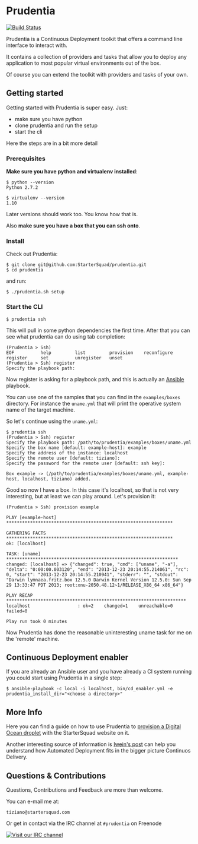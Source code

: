 Prudentia
=========
[![Build Status](https://travis-ci.org/StarterSquad/prudentia.png?branch=master)](https://travis-ci.org/StarterSquad/prudentia)

Prudentia is a Continuous Deployment toolkit that offers a command line interface to interact with.

It contains a collection of providers and tasks that allow you to deploy any application to most popular virtual
environments out of the box.

Of course you can extend the toolkit with providers and tasks of your own.

## Getting started

Getting started with Prudentia is super easy. Just:

- make sure you have python
- clone prudentia and run the setup
- start the cli

Here the steps are in a bit more detail

### Prerequisites

**Make sure you have python and virtualenv installed**:

    $ python --version
    Python 2.7.2

    $ virtualenv --version
    1.10

Later versions should work too. You know how that is.

Also **make sure you have a box that you can ssh onto**.

### Install

Check out Prudentia:

    $ git clone git@github.com:StarterSquad/prudentia.git
    $ cd prudentia

and run:

    $ ./prudentia.sh setup

### Start the CLI

    $ prudentia ssh

This will pull in some python dependencies the first time. After that you can see what prudentia can do using tab completion:

    (Prudentia > Ssh)
    EOF          help         list         provision    reconfigure  register     set          unregister   unset
    (Prudentia > Ssh) register
    Specify the playbook path:

Now register is asking for a playbook path, and this is actually an [Ansible][1] playbook.

You can use one of the samples that you can find in the `examples/boxes` directory.
For instance the `uname.yml` that will print the operative system name of the target machine.
        
So let's continue using the `uname.yml`:

    $ prudentia ssh
    (Prudentia > Ssh) register
    Specify the playbook path: /path/to/prudentia/examples/boxes/uname.yml
    Specify the box name [default: example-host]: example
    Specify the address of the instance: localhost
    Specify the remote user [default: tiziano]:
    Specify the password for the remote user [default: ssh key]:

    Box example -> (/path/to/prudentia/examples/boxes/uname.yml, example-host, localhost, tiziano) added.

Good so now I have a box. In this case it's localhost, so that is not very interesting, but at least we can play around. Let's provision it:

    (Prudentia > Ssh) provision example

    PLAY [example-host] ***************************************************************
    
    GATHERING FACTS ***************************************************************
    ok: [localhost]
    
    TASK: [uname] *****************************************************************
    changed: [localhost] => {"changed": true, "cmd": ["uname", "-a"], "delta": "0:00:00.003120", "end": "2013-12-23 20:14:55.214061", "rc": 0, "start": "2013-12-23 20:14:55.210941", "stderr": "", "stdout": "Darwin lymnaea.fritz.box 12.5.0 Darwin Kernel Version 12.5.0: Sun Sep 29 13:33:47 PDT 2013; root:xnu-2050.48.12~1/RELEASE_X86_64 x86_64"}
    
    PLAY RECAP ********************************************************************
    localhost                  : ok=2    changed=1    unreachable=0    failed=0
    
    Play run took 0 minutes

Now Prudentia has done the reasonable uninteresting uname task for me on the 'remote' machine.


## Continuous Deployment enabler

If you are already an Ansible user and you have already a CI system running you could start using Prudentia in a single step:
 
    $ ansible-playbook -c local -i localhost, bin/cd_enabler.yml -e prudentia_install_dir="<choose a directory>"


## More Info

Here you can find a guide on how to use Prudentia to [provision a Digital Ocean droplet](http://www.startersquad.com/blog/simple-deployments-with-prudentia/) 
with the StarterSquad website on it.

Another interesting source of information is [Iwein's post](http://www.startersquad.com/blog/getting-ready-for-continuous-delivery/) can help you understand how Automated Deployment fits in the bigger picture Continuos Delivery. 


## Questions & Contributions

Questions, Contributions and Feedback are more than welcome.

You can e-mail me at:

`tiziano@startersquad.com`

Or get in contact via the IRC channel at `#prudentia` on Freenode

[![Visit our IRC channel](https://kiwiirc.com/buttons/irc.freenode.net/prudentia.png)](https://kiwiirc.com/client/irc.freenode.net/?nick=prudentia-|?#prudentia)

[1]: https://github.com/ansible/ansible "Ansible"
